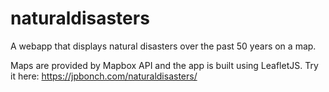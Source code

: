 # naturaldisasters
A webapp that displays natural disasters over the past 50 years on a map.

Maps are provided by Mapbox API and the app is built using LeafletJS.
Try it here: https://jpbonch.com/naturaldisasters/
